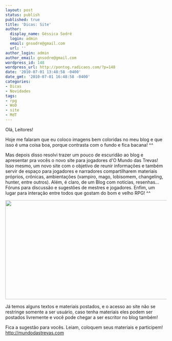 ```yaml
---
layout: post
status: publish
published: true
title: 'Dicas: Site'
author:
  display_name: Géssica Sodré
  login: admin
  email: gnsodre@gmail.com
  url: ''
author_login: admin
author_email: gnsodre@gmail.com
wordpress_id: 148
wordpress_url: http://pontog.radicaos.com/?p=148
date: '2010-07-01 13:48:58 -0400'
date_gmt: '2010-07-01 16:48:58 -0400'
categories:
- Dicas
- Novidades
tags:
- rpg
- WoD
- site
- MdT
---
```

<p>Olá, Leitores!</p>
<p>Hoje me falaram que eu coloco imagens bem coloridas no meu blog e que isso é uma coisa boa, porque contrasta com o fundo e fica bacana! ^^</p>
<p>Mas depois disso resolvi trazer um pouco de escuridão ao blog e apresentar pra vocês o novo site para jogadores d'O Mundo das Trevas! Isso mesmo, um novo site com o objetivo de reunir informações e também servir de espaço para jogadores e narradores compartilharem materiais próprios, crônicas, ambientações (vampiro,  mago, lobisomem, changeling, hunter, entre outros). Além, é claro, de um Blog com notícias, resenhas... Fóruns para discussão e sugestões de mestres e jogadores. Enfim, um lugar para interação entre todos que gostam do bom e velho RPG! ^^</p>
<p style="text-align: center;"><a href="http://pontog.radicaos.com/wp-content/uploads/2010/07/Sem-título.jpg"><img class="aligncenter size-full wp-image-149" title="Site Mundo das Trevas" src="http://pontog.radicaos.com/wp-content/uploads/2010/07/Sem-título.jpg" alt="" width="517" height="309" /></a></p>
<p>Já temos alguns textos e materiais postados, e o acesso ao site não se restringe somente a ser usuário, caso tenha materiais eles podem ser postados livremente e você pode chegar a ser escritor no blog também!</p>
<p>Fica a sugestão para vocês. Leiam, coloquem seus materiais e participem! <a title="O Mundo das Trevas" href="http://mundodastrevas.com" target="_blank">http://mundodastrevas.com</a></p>
